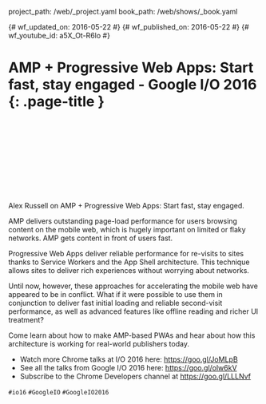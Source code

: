 project_path: /web/_project.yaml book_path: /web/shows/_book.yaml

{# wf_updated_on: 2016-05-22 #} {# wf_published_on: 2016-05-22 #} {# wf_youtube_id: a5X_Ot-R6lo #}

# AMP + Progressive Web Apps: Start fast, stay engaged - Google I/O 2016 {: .page-title }

<div class="video-wrapper">
  <iframe class="devsite-embedded-youtube-video" data-video-id="a5X_Ot-R6lo"
          data-autohide="1" data-showinfo="0" frameborder="0" allowfullscreen>
  </iframe>
</div>

Alex Russell on AMP + Progressive Web Apps: Start fast, stay engaged.

AMP delivers outstanding page-load performance for users browsing content on the mobile web, which is hugely important on limited or flaky networks. AMP gets content in front of users fast.

Progressive Web Apps deliver reliable performance for re-visits to sites thanks to Service Workers and the App Shell architecture. This technique allows sites to deliver rich experiences without worrying about networks.

Until now, however, these approaches for accelerating the mobile web have appeared to be in conflict. What if it were possible to use them in conjunction to deliver fast initial loading and reliable second-visit performance, as well as advanced features like offline reading and richer UI treatment?

Come learn about how to make AMP-based PWAs and hear about how this architecture is working for real-world publishers today.

* Watch more Chrome talks at I/O 2016 here: <https://goo.gl/JoMLpB> 
* See all the talks from Google I/O 2016 here: <https://goo.gl/olw6kV>
* Subscribe to the Chrome Developers channel at <https://goo.gl/LLLNvf>

`#io16` `#GoogleIO` `#GoogleIO2016`